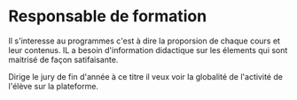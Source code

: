 
# Responsable de formation 

Il s'interesse au programmes c'est à dire la proporsion de chaque cours et leur contenus.
IL a besoin d'information didactique sur les élements qui sont maitrisé de façon satifaisante.

Dirige le jury de fin d'année à ce titre il veux voir la globalité de l'activité de l'élève sur la plateforme.



